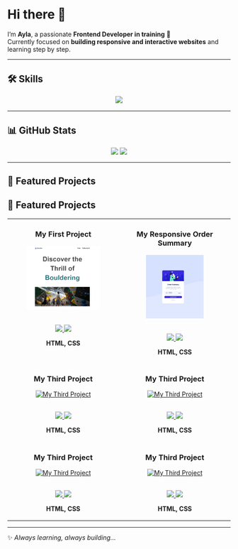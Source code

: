 # Hi there 👋  

I’m **Ayla**, a passionate **Frontend Developer in training** 🚀  
Currently focused on **building responsive and interactive websites** and learning step by step.  

---

## 🛠️ Skills  

<p align="center">
  <img src="https://skillicons.dev/icons?i=html,css,js,figma&theme=dark&perline=4" />
</p>

---

## 📊 GitHub Stats  

<div align="center">
  <img src="https://github-readme-stats.vercel.app/api?username=Aylaataydir&show_icons=true&theme=tokyonight&hide_border=true" width="48%"/>
  <img src="https://github-readme-streak-stats.herokuapp.com/?user=Aylaataydir&theme=tokyonight&hide_border=true" width="48%"/>
</div>

---

## 🚀 Featured Projects  

## 🚀 Featured Projects  

<table>
  <!-- 1. Satır -->
  <tr>
    <td width="50%" align="center" valign="top">
      <h3>My First Project</h3>
      <a href="https://aylaataydir.github.io/My_First_Project/" target="_blank">
        <img src="./images/My_First_Project.png" alt="My First Project" width="70%" />
      </a>
      <br/><br/>
      <p>
        <a href="https://github.com/Aylaataydir/My_First_Project" target="_blank">
          <img src="https://img.shields.io/badge/Repo-181717?style=for-the-badge&logo=github"/>
        </a>
        <a href="https://aylaataydir.github.io/My_First_Project/" target="_blank">
          <img src="https://img.shields.io/badge/Live-0892d0?style=for-the-badge&logo=vercel&logoColor=white"/>
        </a>
      </p>
      <p><strong>HTML, CSS</strong></p>
    </td>
  <td width="50%" align="center" valign="top">
      <h3>My Responsive Order Summary</h3>
      <a href="https://aylaataydir.github.io/Responsive_Order_Summary_Component/" target="_blank">
        <img src="./images/Order_Summary.png"  width="55%" />
      </a>
      <br/><br/>
      <p>
        <a href="https://github.com/Aylaataydir/My_Third_Project" target="_blank">
          <img src="https://img.shields.io/badge/Repo-181717?style=for-the-badge&logo=github"/>
        </a>
        <a href="https://aylaataydir.github.io/My_Third_Project/" target="_blank">
          <img src="https://img.shields.io/badge/Live-0892d0?style=for-the-badge&logo=vercel&logoColor=white"/>
        </a>
      </p>
      <p><strong>HTML, CSS</strong></p>
    </td>
    
  </tr>

  <!-- 2. Satır -->
  <tr>
    <td width="50%" align="center" valign="top">
      <h3>My Third Project</h3>
      <a href="https://aylaataydir.github.io/My_Third_Project/" target="_blank">
        <img src="My_Third_Project.png" alt="My Third Project" width="70%" />
      </a>
      <br/><br/>
      <p>
        <a href="https://github.com/Aylaataydir/My_Third_Project" target="_blank">
          <img src="https://img.shields.io/badge/Repo-181717?style=for-the-badge&logo=github"/>
        </a>
        <a href="https://aylaataydir.github.io/My_Third_Project/" target="_blank">
          <img src="https://img.shields.io/badge/Live-0892d0?style=for-the-badge&logo=vercel&logoColor=white"/>
        </a>
      </p>
      <p><strong>HTML, CSS</strong></p>
    </td>
      <td width="50%" align="center" valign="top">
      <h3>My Third Project</h3>
      <a href="https://aylaataydir.github.io/My_Third_Project/" target="_blank">
        <img src="My_Third_Project.png" alt="My Third Project" width="70%" />
      </a>
      <br/><br/>
      <p>
        <a href="https://github.com/Aylaataydir/My_Third_Project" target="_blank">
          <img src="https://img.shields.io/badge/Repo-181717?style=for-the-badge&logo=github"/>
        </a>
        <a href="https://aylaataydir.github.io/My_Third_Project/" target="_blank">
          <img src="https://img.shields.io/badge/Live-0892d0?style=for-the-badge&logo=vercel&logoColor=white"/>
        </a>
      </p>
      <p><strong>HTML, CSS</strong></p>
    </td>
    </tr>
    <tr>
        <td width="50%" align="center" valign="top">
      <h3>My Third Project</h3>
      <a href="https://aylaataydir.github.io/My_Third_Project/" target="_blank">
        <img src="My_Third_Project.png" alt="My Third Project" width="70%" />
      </a>
      <br/><br/>
      <p>
        <a href="https://github.com/Aylaataydir/My_Third_Project" target="_blank">
          <img src="https://img.shields.io/badge/Repo-181717?style=for-the-badge&logo=github"/>
        </a>
        <a href="https://aylaataydir.github.io/My_Third_Project/" target="_blank">
          <img src="https://img.shields.io/badge/Live-0892d0?style=for-the-badge&logo=vercel&logoColor=white"/>
        </a>
      </p>
      <p><strong>HTML, CSS</strong></p>
    </td>
        <td width="50%" align="center" valign="top">
      <h3>My Third Project</h3>
      <a href="https://aylaataydir.github.io/My_Third_Project/" target="_blank">
        <img src="My_Third_Project.png" alt="My Third Project" width="70%" />
      </a>
      <br/><br/>
      <p>
        <a href="https://github.com/Aylaataydir/My_Third_Project" target="_blank">
          <img src="https://img.shields.io/badge/Repo-181717?style=for-the-badge&logo=github"/>
        </a>
        <a href="https://aylaataydir.github.io/My_Third_Project/" target="_blank">
          <img src="https://img.shields.io/badge/Live-0892d0?style=for-the-badge&logo=vercel&logoColor=white"/>
        </a>
      </p>
      <p><strong>HTML, CSS</strong></p>
    </td>
    </tr>

     
  
</table>

---

✨ *Always learning, always building...*
